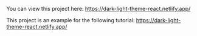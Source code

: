You can view this project here: https://dark-light-theme-react.netlify.app/

This project is an example for the following tutorial: https://dark-light-theme-react.netlify.app/
